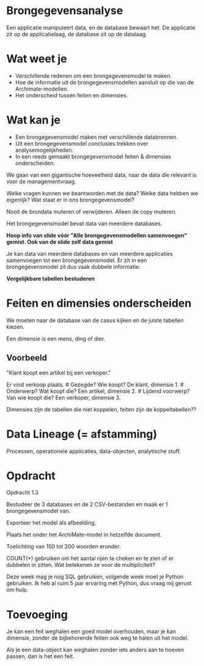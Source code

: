 # Brongegevensanalyse
Een applicatie manipuleert data, en de database bewaart het. De applicatie zit op de applicatielaag, de database zit op de datalaag.

# Wat weet je
- Verschillende redenen om een brongegevensmodel te maken.
- Hoe de informatie uit de brongegevensmodellen aansluit op die van de Archimate-modellen.
- Het onderscheid tussen feiten en dimensies.

# Wat kan je
- Een brongegevensmodel maken met verschillende databronnen.
- Uit een brongegevensmodel conclusies trekken over analysemogelijkheden.
- In een reeds gemaakt brongegevensmodel feiten & dimensies onderscheiden.

We gaan van een gigantische hoeveelheid data, naar de data die relevant is voor de managementvraag.

Welke vragen kunnen we beantworden met de data? Welke data hebben we eigenlijk? Wat staat er in ons brongegevensmodel?

Nooit de brondata muteren of verwijderen. Alleen de copy muteren.

Het brongegevensmodel bevat data van meerdere databases.

**Hoop info van slide vóór "Alle brongegevensmodellen samenvoegen" gemist. Ook van de slide zelf data gemist**

Je kan data van meerdere databases en van meerdere applicaties samenvoegen tot een brongegevensmodel. Er zit in een brongegevensmodel zit dus vaak dubbele informatie.

**Vergelijkbare tabellen bestuderen**

# Feiten en dimensies onderscheiden
We moeten naar de database van de casus kijken en de juiste tabellen kiezen.

Een dimensie is een mens, ding of dier.

## Voorbeeld
"Klant koopt een artikel bij een verkoper."

Er vind verkoop plaats.                         # Gezegde?
Wie koopt? De klant, dimensie 1.                # Onderwerp?
Wat koopt die? Een artikel, dimensie 2.         # Lijdend voorwerp?
Van wie koopt die? Een verkoper, dimensie 3.

Dimensies zijn de tabellen die niet koppelen, feiten zijn de koppeltabellen??

# Data Lineage (= afstamming)
Processen, operationele applicaties, data-objecten, analytische stuff.

# Opdracht
Opdracht 1.3

Bestudeer de 3 databases en de 2 CSV-bestanden en maak er 1 brongegevensmodel van.

Exporteer het model als afbeelding.

Plaats het onder het ArchiMate-model in hetzelfde document.

Toelichting van 150 tot 200 woorden eronder.

COUNT(*) gebruiken om het aantal rijen te cheken en te zien of er dubbelen in zitten. Wat betekenen ze voor de multipliciteit?

Deze week mag je nog SQL gebruiken, volgende week moet je Python gebruiken. Ik heb al ruim 5 jaar ervaring met Python, dus vraag mij gerust om hulp.

# Toevoeging
Je kan een feit weghalen een goed model overhouden, maar je kan dimensie, zonder de bijbehorende feiten ook weg te halen uit het model.

Als je een data-object kan weghalen zonder iets anders aan te hoeven passen, dan is het een feit.

